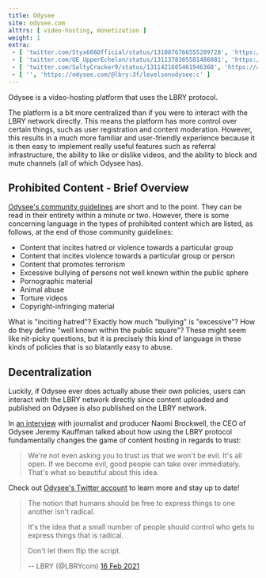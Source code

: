 ```yaml
---
title: Odysee
site: odysee.com
alttrs: [ video-hosting, monetization ]
weight: 1
extra:
 - [ 'twitter.com/Styx666Official/status/1310876766555209728', 'https://archive.vn/gH7Nr' ]
 - [ 'twitter.com/UE_UpperEchelon/status/1311378305581486081', 'https://archive.is/twMZ7' ]
 - [ 'twitter.com/SaltyCracker9/status/1311421605461946368', 'https://archive.is/GlscN' ]
 - [ '', 'https://odysee.com/@lbry:3f/levelsonodysee:c' ]
---
```


Odysee is a video-hosting platform that uses the LBRY protocol.
<!--more-->

The platform is a bit more centralized than if you were to interact with the
LBRY network directly. This means the platform has more control over certain
things, such as user registration and content moderation. However, this results
in a much more familiar and user-friendly experience because it is then easy to
implement really useful features such as referral infrastructure, the ability
to like or dislike videos, and the ability to block and mute channels (all of
which Odysee has).

## Prohibited Content - Brief Overview

[Odysee's community
guidelines](https://odysee.com/@OdyseeHelp:b/Community-Guidelines:c) are short
and to the point. They can be read in their entirety within a minute or two.
However, there is some concerning language in the types of prohibited content
which are listed, as follows, at the end of those community guidelines:

* Content that incites hatred or violence towards a particular group
* Content that incites violence towards a particular group or person
* Content that promotes terrorism
* Excessive bullying of persons not well known within the public sphere
* Pornographic material
* Animal abuse
* Torture videos
* Copyright-infringing material

What is "inciting hatred"? Exactly how much "bullying" is "excessive"? How do
they define "well known within the public square"? These might seem like
nit-picky questions, but it is precisely this kind of language in these kinds
of policies that is so blatantly easy to abuse.

## Decentralization

Luckily, if Odysee ever does actually abuse their own policies, users can
interact with the LBRY network directly since content uploaded and published on
Odysee is also published on the LBRY network.

In [an interview](https://odysee.com/@NaomiBrockwell:4/Odysee-is-great:a) with
journalist and producer Naomi Brockwell, the CEO of Odysee Jeremy Kauffman
talked about how using the LBRY protocol fundamentally changes the game of
content hosting in regards to trust:

> We're not even asking you to trust us that we won't be evil. It's all open.
> If we become evil, good people can take over immediately. That's what so
> beautiful about this idea.

Check out [Odysee's Twitter account](https://twitter.com/OdyseeTeam) to learn
more and stay up to date!

> The notion that humans should be free to express things to one another isn't
> radical.
>
> It's the idea that a small number of people should control who gets to
> express things that is radical.
>
> Don't let them flip the script.
>
> -- LBRY (@LBRYcom) [16 Feb 2021](https://archive.is/c6uyU)
